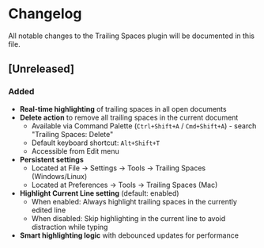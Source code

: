 # Changelog

All notable changes to the Trailing Spaces plugin will be documented in this file.

## [Unreleased]

### Added
- **Real-time highlighting** of trailing spaces in all open documents
- **Delete action** to remove all trailing spaces in the current document
  - Available via Command Palette (`Ctrl+Shift+A` / `Cmd+Shift+A`) - search "Trailing Spaces: Delete"
  - Default keyboard shortcut: `Alt+Shift+T`
  - Accessible from Edit menu
- **Persistent settings**
  - Located at File → Settings → Tools → Trailing Spaces (Windows/Linux)
  - Located at Preferences → Tools → Trailing Spaces (Mac)
- **Highlight Current Line setting** (default: enabled)
  - When enabled: Always highlight trailing spaces in the currently edited line
  - When disabled: Skip highlighting in the current line to avoid distraction while typing
- **Smart highlighting logic** with debounced updates for performance
